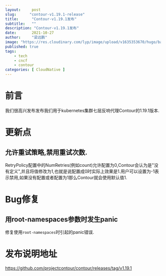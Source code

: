 ```yaml
---
layout:     post 
slug:      "contour-v1.19.1-release"
title:      "Contour-v1.19.1发布"
subtitle:   ""
description: "Contour-v1.19.1发布"
date:       2021-10-27
author:     "梁远鹏"
image: "https://res.cloudinary.com/lyp/image/upload/v1635353670/hugo/banner/pexels-helena-lopes-2253275.jpg"
published: true
tags:
    - tech
    - cncf
    - contour
categories: [ CloudNative ]
---
```


# 前言 

我们很高兴发布发布我们用于kubernetes集群七层反响代理Contour的1.19.1版本.  

# 更新点

## 允许重试策略,禁用重试次数.  

RetryPolicy配置中的NumRetries(例如count)允许配置为0,Contour会认为是"没有定义",并且将值修改为1,也就是说配置成0时实际上效果是1.用户可以设置为-1表示禁用,如果没有配置或者配置为1那么Contour就会使用默认值1.  

# Bug修复

## 用root-namespaces参数时发生panic  

修复使用`root-namespaces`时引起的panic错误.  


# 发布说明地址  

https://github.com/projectcontour/contour/releases/tag/v1.19.1